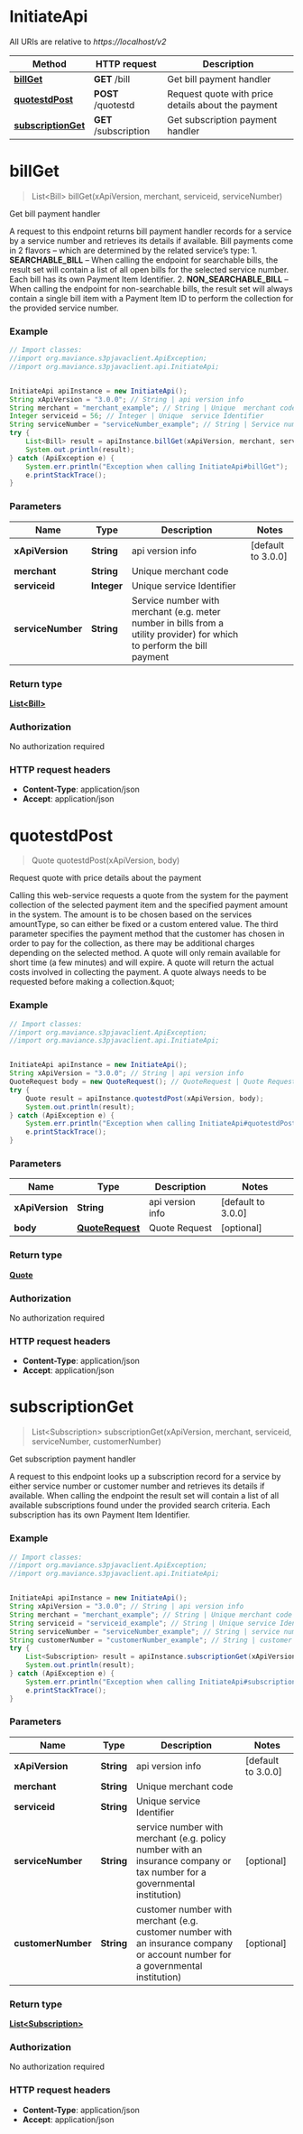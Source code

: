 # InitiateApi

All URIs are relative to *https://localhost/v2*

Method | HTTP request | Description
------------- | ------------- | -------------
[**billGet**](InitiateApi.md#billGet) | **GET** /bill | Get bill payment handler
[**quotestdPost**](InitiateApi.md#quotestdPost) | **POST** /quotestd | Request quote with price details about the payment
[**subscriptionGet**](InitiateApi.md#subscriptionGet) | **GET** /subscription | Get subscription payment handler


<a name="billGet"></a>
# **billGet**
> List&lt;Bill&gt; billGet(xApiVersion, merchant, serviceid, serviceNumber)

Get bill payment handler

A request to this endpoint returns bill payment handler records for a service by a service number and retrieves its details if available. Bill payments come in 2 flavors – which are determined by the related service’s type: 1.  **SEARCHABLE_BILL** – When calling the endpoint for searchable bills, the result set will contain a list of all open bills for the selected service number. Each bill has its own Payment Item Identifier. 2.  **NON_SEARCHABLE_BILL** – When calling the endpoint for non-searchable bills, the result set will always contain a single bill item with a Payment Item ID to perform the collection for the provided service number. 

### Example
```java
// Import classes:
//import org.maviance.s3pjavaclient.ApiException;
//import org.maviance.s3pjavaclient.api.InitiateApi;


InitiateApi apiInstance = new InitiateApi();
String xApiVersion = "3.0.0"; // String | api version info
String merchant = "merchant_example"; // String | Unique  merchant code
Integer serviceid = 56; // Integer | Unique  service Identifier
String serviceNumber = "serviceNumber_example"; // String | Service number with merchant (e.g. meter number in bills from a utility provider) for which to perform the bill payment
try {
    List<Bill> result = apiInstance.billGet(xApiVersion, merchant, serviceid, serviceNumber);
    System.out.println(result);
} catch (ApiException e) {
    System.err.println("Exception when calling InitiateApi#billGet");
    e.printStackTrace();
}
```

### Parameters

Name | Type | Description  | Notes
------------- | ------------- | ------------- | -------------
 **xApiVersion** | **String**| api version info | [default to 3.0.0]
 **merchant** | **String**| Unique  merchant code |
 **serviceid** | **Integer**| Unique  service Identifier |
 **serviceNumber** | **String**| Service number with merchant (e.g. meter number in bills from a utility provider) for which to perform the bill payment |

### Return type

[**List&lt;Bill&gt;**](Bill.md)

### Authorization

No authorization required

### HTTP request headers

 - **Content-Type**: application/json
 - **Accept**: application/json

<a name="quotestdPost"></a>
# **quotestdPost**
> Quote quotestdPost(xApiVersion, body)

Request quote with price details about the payment

Calling this web-service requests a quote from the system for the payment collection of the selected payment item and the specified payment amount in the system. The amount is to be chosen based on the services amountType, so can either be fixed or a custom entered value. The third parameter specifies the payment method that the customer has chosen in order to pay for the collection, as there may be additional charges depending on the selected method. A quote will only remain available for short time (a few minutes) and will expire. A quote will return the actual costs involved in collecting the payment. A quote always needs to be requested before making a collection.\&quot; 

### Example
```java
// Import classes:
//import org.maviance.s3pjavaclient.ApiException;
//import org.maviance.s3pjavaclient.api.InitiateApi;


InitiateApi apiInstance = new InitiateApi();
String xApiVersion = "3.0.0"; // String | api version info
QuoteRequest body = new QuoteRequest(); // QuoteRequest | Quote Request
try {
    Quote result = apiInstance.quotestdPost(xApiVersion, body);
    System.out.println(result);
} catch (ApiException e) {
    System.err.println("Exception when calling InitiateApi#quotestdPost");
    e.printStackTrace();
}
```

### Parameters

Name | Type | Description  | Notes
------------- | ------------- | ------------- | -------------
 **xApiVersion** | **String**| api version info | [default to 3.0.0]
 **body** | [**QuoteRequest**](QuoteRequest.md)| Quote Request | [optional]

### Return type

[**Quote**](Quote.md)

### Authorization

No authorization required

### HTTP request headers

 - **Content-Type**: application/json
 - **Accept**: application/json

<a name="subscriptionGet"></a>
# **subscriptionGet**
> List&lt;Subscription&gt; subscriptionGet(xApiVersion, merchant, serviceid, serviceNumber, customerNumber)

Get subscription payment handler

A request to this endpoint looks up a subscription record for a service by either service number or customer number and retrieves its details if available. When calling the endpoint the result set will contain a list of all available subscriptions found under the provided search criteria. Each subscription has its own Payment Item Identifier. 

### Example
```java
// Import classes:
//import org.maviance.s3pjavaclient.ApiException;
//import org.maviance.s3pjavaclient.api.InitiateApi;


InitiateApi apiInstance = new InitiateApi();
String xApiVersion = "3.0.0"; // String | api version info
String merchant = "merchant_example"; // String | Unique merchant code
String serviceid = "serviceid_example"; // String | Unique service Identifier
String serviceNumber = "serviceNumber_example"; // String | service number with merchant (e.g. policy number with an insurance company or tax number for a governmental institution)
String customerNumber = "customerNumber_example"; // String | customer number with merchant (e.g. customer number with an insurance company or account number for a governmental institution)
try {
    List<Subscription> result = apiInstance.subscriptionGet(xApiVersion, merchant, serviceid, serviceNumber, customerNumber);
    System.out.println(result);
} catch (ApiException e) {
    System.err.println("Exception when calling InitiateApi#subscriptionGet");
    e.printStackTrace();
}
```

### Parameters

Name | Type | Description  | Notes
------------- | ------------- | ------------- | -------------
 **xApiVersion** | **String**| api version info | [default to 3.0.0]
 **merchant** | **String**| Unique merchant code |
 **serviceid** | **String**| Unique service Identifier |
 **serviceNumber** | **String**| service number with merchant (e.g. policy number with an insurance company or tax number for a governmental institution) | [optional]
 **customerNumber** | **String**| customer number with merchant (e.g. customer number with an insurance company or account number for a governmental institution) | [optional]

### Return type

[**List&lt;Subscription&gt;**](Subscription.md)

### Authorization

No authorization required

### HTTP request headers

 - **Content-Type**: application/json
 - **Accept**: application/json

